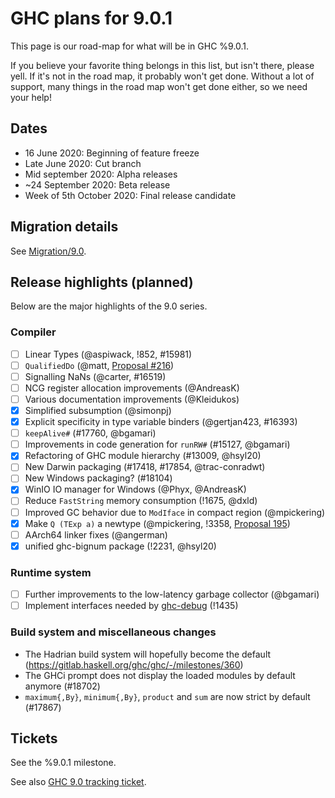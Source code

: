 # GHC plans for 9.0.1

This page is our road-map for what will be in GHC %9.0.1.

If you believe your favorite thing belongs in this list, but isn't there, please yell.  If it's not in the road map, it probably won't get done.  Without a lot of support, many things in the road map won't get done either, so we need your help!

## Dates

* 16 June 2020: Beginning of feature freeze
* Late June 2020: Cut branch
* Mid september 2020: Alpha releases
* ~24 September 2020: Beta release
* Week of 5th October 2020: Final release candidate


## Migration details

See [Migration/9.0](/migration/9.0).

## Release highlights (planned)

Below are the major highlights of the 9.0 series.

### Compiler

* [ ] Linear Types (@aspiwack, !852, #15981) 
* [ ] `QualifiedDo` (@matt, [Proposal #216](https://github.com/ghc-proposals/ghc-proposals/pull/216))
* [ ] Signalling NaNs (@carter, #16519)
* [ ] NCG register allocation improvements (@AndreasK)
* [ ] Various documentation improvements (@Kleidukos)
* [x] Simplified subsumption (@simonpj)
* [x] Explicit specificity in type variable binders (@gertjan423, #16393)
* [ ] `keepAlive#` (#17760, @bgamari)
* [ ] Improvements in code generation for `runRW#` (#15127, @bgamari)
* [x] Refactoring of GHC module hierarchy (#13009, @hsyl20)
* [ ] New Darwin packaging (#17418, #17854, @trac-conradwt)
* [ ] New Windows packaging? (#18104)
* [x] WinIO IO manager for Windows (@Phyx, @AndreasK)
* [ ] Reduce `FastString` memory consumption (!1675, @dxld)
* [ ] Improved GC behavior due to `ModIface` in compact region (@mpickering)
* [x] Make `Q (TExp a)` a newtype (@mpickering, !3358, [Proposal 195](https://github.com/ghc-proposals/ghc-proposals/pull/216))
* [ ] AArch64 linker fixes (@angerman)
* [x] unified ghc-bignum package (!2231, @hsyl20)

### Runtime system

 - [ ] Further improvements to the low-latency garbage collector (@bgamari)
 - [ ] Implement interfaces needed by [ghc-debug](https://github.com/bgamari/ghc-debug) (!1435)

### Build system and miscellaneous changes

- The Hadrian build system will hopefully become the default (https://gitlab.haskell.org/ghc/ghc/-/milestones/360)
- The GHCi prompt does not display the loaded modules by default anymore (#18702)
- `maximum{,By}`, `minimum{,By}`, `product` and `sum` are now strict by default (#17867)


## Tickets

See the %9.0.1 milestone.

See also [GHC 9.0 tracking ticket](https://gitlab.haskell.org/ghc/ghc/issues/18216).

